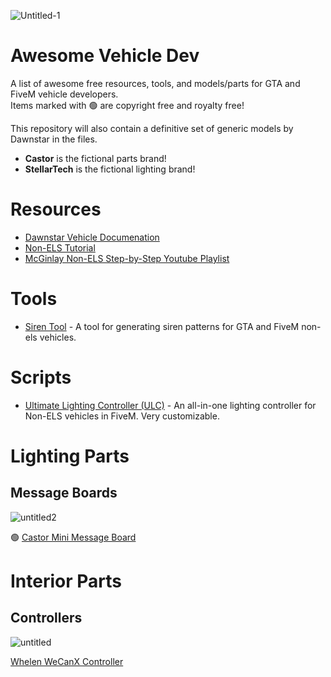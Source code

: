 ![Untitled-1](https://user-images.githubusercontent.com/48927090/217961854-3d1ac31e-efc9-4fb7-b305-2747bb7d4390.png)

# Awesome Vehicle Dev
A list of awesome free resources, tools, and models/parts for GTA and FiveM vehicle developers.<br>
Items marked with :green_circle: are copyright free and royalty free!

This repository will also contain a definitive set of generic models by Dawnstar in the files.
- **Castor** is the fictional parts brand!
- **StellarTech** is the fictional lighting brand!

# Resources
- [Dawnstar Vehicle Documenation](https://docs.dwnstr.com/)
- [Non-ELS Tutorial](https://docs.dwnstr.com/tutorial)
- [McGinlay Non-ELS Step-by-Step Youtube Playlist](https://www.youtube.com/watch?v=6dHmEvq4-30&list=PLqnyFbElJryCesionAQE1abPuH-q6AMD6)

# Tools
- [Siren Tool](https://www.dwnstr.com/sirentool/) - A tool for generating siren patterns for GTA and FiveM non-els vehicles.

# Scripts
- [Ultimate Lighting Controller (ULC)](https://github.com/Flohhhhh/ultimate-lighting-controller) - An all-in-one lighting controller for Non-ELS vehicles in FiveM. Very customizable.

# Lighting Parts
## Message Boards

![untitled2](https://user-images.githubusercontent.com/48927090/217956994-c17abe06-8466-40bc-9c20-1482b2f83cbf.png)

:green_circle: [Castor Mini Message Board](https://github.com/dwnstr/castor-message-board)

# Interior Parts
## Controllers

![untitled](https://user-images.githubusercontent.com/48927090/217954258-43516487-42a0-4dd7-a432-f33859c76914.png)

[Whelen WeCanX Controller](https://app.box.com/s/atlnsgp2radqlpx5ldm45o8xcdfk5g7q) 

